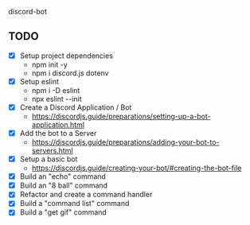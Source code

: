 discord-bot

## TODO

- [x] Setup project dependencies
  - npm init -y
  - npm i discord.js dotenv
- [x] Setup eslint
  - npm i -D eslint
  - npx eslint --init
- [x] Create a Discord Application / Bot
  - https://discordjs.guide/preparations/setting-up-a-bot-application.html
- [x] Add the bot to a Server
  - https://discordjs.guide/preparations/adding-your-bot-to-servers.html
- [x] Setup a basic bot
  - https://discordjs.guide/creating-your-bot/#creating-the-bot-file
- [x] Build an "echo" command
- [x] Build an "8 ball" command
- [x] Refactor and create a command handler
- [x] Build a "command list" command
- [x] Build a "get gif" command
